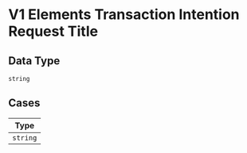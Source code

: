 
# V1 Elements Transaction Intention Request Title

## Data Type

`string`

## Cases

| Type |
|  --- |
| `string` |

